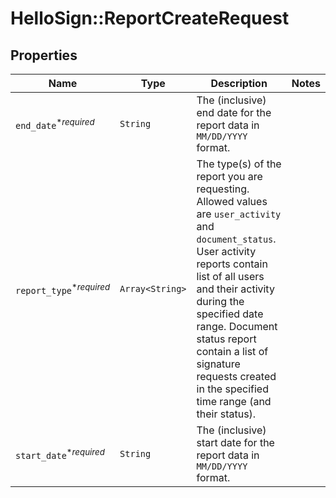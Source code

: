 # HelloSign::ReportCreateRequest



## Properties

| Name | Type | Description | Notes |
| ---- | ---- | ----------- | ----- |
| `end_date`<sup>*_required_</sup> | ```String``` |  The (inclusive) end date for the report data in `MM/DD/YYYY` format.  |  |
| `report_type`<sup>*_required_</sup> | ```Array<String>``` |  The type(s) of the report you are requesting. Allowed values are `user_activity` and `document_status`. User activity reports contain list of all users and their activity during the specified date range. Document status report contain a list of signature requests created in the specified time range (and their status).  |  |
| `start_date`<sup>*_required_</sup> | ```String``` |  The (inclusive) start date for the report data in `MM/DD/YYYY` format.  |  |

